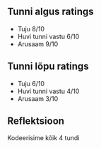 ## Tunni algus ratings
* Tuju 8/10
* Huvi tunni vastu 6/10
* Arusaam 9/10

## Tunni lõpu ratings
* Tuju 6/10
* Huvi tunni vastu 4/10
* Arusaam 3/10

## Reflektsioon
Kodeerisime kõik 4 tundi
